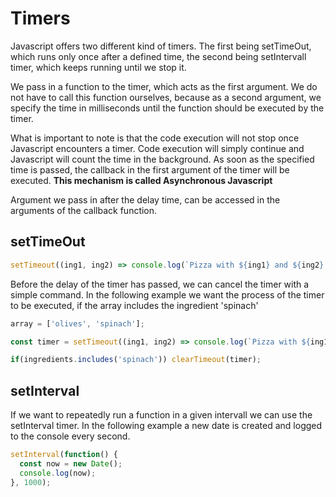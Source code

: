 # Timers

Javascript offers two different kind of timers. The first being setTimeOut, which runs only once after a defined time, the second being setIntervall timer, which keeps running until we stop it.

We pass in a function to the timer, which acts as the first argument. We do not have to call this function ourselves, because as a second argument, we specify the time in milliseconds until the function should be executed by the timer.

What is important to note is that the code execution will not stop once Javascript encounters a timer. Code execution will simply continue and Javascript will count the time in the background. As soon as the specified time is passed, the callback in the first argument of the timer will be executed. **This mechanism is called Asynchronous Javascript**

Argument we pass in after the delay time, can be accessed in the arguments of the callback function.

## setTimeOut

```js
setTimeout((ing1, ing2) => console.log(`Pizza with ${ing1} and ${ing2} is ready 🍕`), 3000, 'olives', 'spinach');
```

Before the delay of the timer has passed, we can cancel the timer with a simple command. In the following example we want the process of the timer to be executed, if the array includes the ingredient 'spinach'

```js
array = ['olives', 'spinach'];

const timer = setTimeout((ing1, ing2) => console.log(`Pizza with ${ing1} and ${ing2} is ready 🍕`), 3000, ...array);

if(ingredients.includes('spinach')) clearTimeout(timer);
```

## setInterval

If we want to repeatedly run a function in a given intervall we can use the setInterval timer. In the following example a new date is created and logged to the console every second.

```js
setInterval(function() {
  const now = new Date();
  console.log(now);
}, 1000);
```

